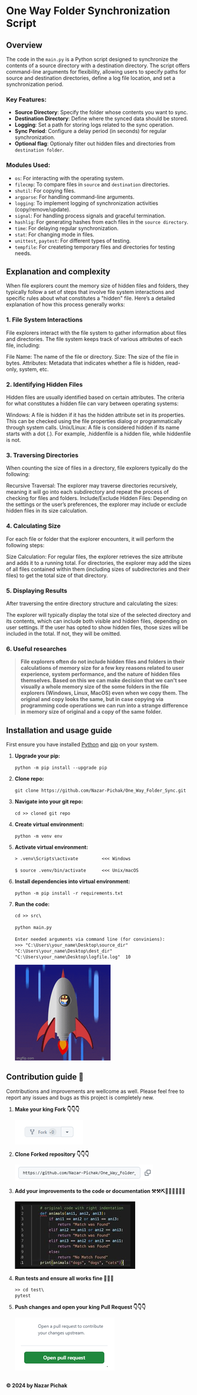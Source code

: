 # One Way Folder Synchronization Script

## Overview

The code in the `main.py` is a Python script designed to synchronize the contents of a source directory with a destination directory. The script offers command-line arguments for flexibility, allowing users to specify paths for source and destination directories, define a log file location, and set a synchronization period.

### Key Features:

- **Source Directory**: Specify the folder whose contents you want to sync.
- **Destination Directory**: Define where the synced data should be stored.
- **Logging**: Set a path for storing logs related to the sync operation.
- **Sync Period**: Configure a delay period (in seconds) for regular synchronization.
- **Optional flag**: Optionaly filter out hidden files and directories from `destination folder`.

### Modules Used:

- `os`: For interacting with the operating system.
- `filecmp`: To compare files in `source` and `destination` directories.
- `shutil`: For copying files.
- `argparse`: For handling command-line arguments.
- `logging`: To implement logging of synchronization activities (copy/remove/update).
- `signal`: For handling process signals and graceful termination.
- `hashlig`: For generating hashes from each files in the `source directory`.
- `time`: For delaying regular synchronization.
- `stat`: For changing mode in files.
- `unittest`, `paytest`: For different types of testing.
- `tempfile`: For createting temporary files and directories for testing needs.

## Explanation and complexity

When file explorers count the memory size of hidden files and folders, they typically follow a set of steps that involve file system interactions and specific rules about what constitutes a "hidden" file. Here’s a detailed explanation of how this process generally works:

### 1. File System Interactions
File explorers interact with the file system to gather information about files and directories. The file system keeps track of various attributes of each file, including:

File Name: The name of the file or directory.
Size: The size of the file in bytes.
Attributes: Metadata that indicates whether a file is hidden, read-only, system, etc.
### 2. Identifying Hidden Files
Hidden files are usually identified based on certain attributes. The criteria for what constitutes a hidden file can vary between operating systems:

Windows: A file is hidden if it has the hidden attribute set in its properties. This can be checked using the file properties dialog or programmatically through system calls.
Unix/Linux: A file is considered hidden if its name starts with a dot (.). For example, .hiddenfile is a hidden file, while hiddenfile is not.
### 3. Traversing Directories
When counting the size of files in a directory, file explorers typically do the following:

Recursive Traversal: The explorer may traverse directories recursively, meaning it will go into each subdirectory and repeat the process of checking for files and folders.
Include/Exclude Hidden Files: Depending on the settings or the user’s preferences, the explorer may include or exclude hidden files in its size calculation.
### 4. Calculating Size
For each file or folder that the explorer encounters, it will perform the following steps:

Size Calculation:
For regular files, the explorer retrieves the size attribute and adds it to a running total.
For directories, the explorer may add the sizes of all files contained within them (including sizes of subdirectories and their files) to get the total size of that directory.
### 5. Displaying Results
After traversing the entire directory structure and calculating the sizes:

The explorer will typically display the total size of the selected directory and its contents, which can include both visible and hidden files, depending on user settings.
If the user has opted to show hidden files, those sizes will be included in the total. If not, they will be omitted.
### 6. Useful researches 

> **File explorers often do not include hidden files and folders in their calculations of memory size for a few key reasons related to user experience, system performance, and the nature of hidden files themselves.
> Based on this we can make decision that we can't see visually a whole memory size of the some folders in the file explorers (Windows, Linux, MacOS) even when we copy them. The original and copy looks the same,
> but in case copying via programming code operations we can run into a strange difference in memory size of original and a copy of the same folder.** 

## Installation and usage guide

First ensure you have installed [Python](https://www.python.org/downloads/) and [pip](https://pip.pypa.io/en/stable/installation/) on your system.

1. **Upgrade your pip:**

    `python -m pip install --upgrade pip`
   
2. **Clone repo:**

    `git clone https://github.com/Nazar-Pichak/One_Way_Folder_Sync.git`

3. **Navigate into your git repo:**

    `cd >> cloned git repo`

4. **Create virtual environment:**

    `python -m venv env`
 
5. **Activate virtual environment:**

    ```
    > .venv\Scripts\activate         <<< Windows
   
    $ source .venv/bin/activate      <<< Unix/macOS
    ```
6. **Install dependencies into virtual environment:**

    `python -m pip install -r requirements.txt`

7. **Run the code:**

    ```
    cd >> src\

    python main.py
   
    Enter needed arguments via command line (for conviniens):
    >>> "C:\Users\your_name\Desktop\source_dir"  "C:\Users\your_name\Desktop\dest_dir" "C:\Users\your_name\Desktop\logfile.log"  10 
   
    ```
    ![alt text](images/img_1.png)

## Contribution guide 📝

Contributions and improvements are wellcome as well. Please feel free to report any issues and bugs as this project is completely new.    

1. **Make your king Fork 👇👇👇**

    ![alt text](images/img_2.png)

2. **Clone Forked repository 👇👇👇**


    ![alt text](images/img_3.png)


3. **Add your improvements to the code or documentation ⚒️⚒️⛏️🧑‍💻🧑‍💻🧑‍💻** 


    ![alt text](images/img_5.png)

4. **Run tests and ensure all works fine 🎯🎯🎯**

   ```
   >> cd test\
   pytest
   ```

6. **Push changes and open your king Pull Request 👇👇👇**

    ![alt text](images/img_6.png)

## 


   **&copy; 2024 by Nazar Pichak**




